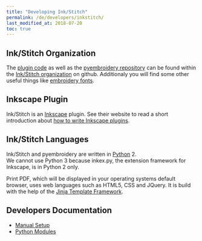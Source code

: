 ```yaml
---
title: "Developing Ink/Stitch"
permalink: /de/developers/inkstitch/
last_modified_at: 2018-07-20
toc: true
---
```

## Ink/Stitch Organization
The [plugin code](https://github.com/inkstitch/inkstitch) as well as the [pyembroidery repository](https://github.com/inkstitch/pyembroidery) can be found within the [Ink/Stitch organization](https://github.com/inkstitch/) on github. Additionaly you will find some other useful things like [embroidery fonts](https://github.com/inkstitch/embroidery-fonts).

## Inkscape Plugin
Ink/Stitch is an [Inkscape](https://inkscape.org/) plugin. See their website to read a short introduction about [how to write Inkscape plugins](https://inkscape.org/en/develop/extensions/).

## Ink/Stitch Languages

Ink/Stitch and pyembroidery are written in [Python](https://www.python.org/) 2.<br />We cannot use Python 3 because inkex.py, the extension framework for Inkscape, is in Python 2 only.

Print PDF, which will be displayed in your operating systems default browser, uses web languages such as HTML5, CSS and JQuery. It is build with the help of the [Jinja Template Framework](http://jinja.pocoo.org/).

## Developers Documentation
* [Manual Setup](/developers/inkstitch/manual-setup/)
* [Python Modules](/developers/inkstitch/python-modules/)

